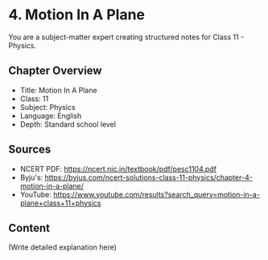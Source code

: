 # 4. Motion In A Plane

You are a subject-matter expert creating structured notes for Class 11 - Physics.

## Chapter Overview
- Title: Motion In A Plane
- Class: 11
- Subject: Physics
- Language: English
- Depth: Standard school level

## Sources
- NCERT PDF: https://ncert.nic.in/textbook/pdf/pesc1104.pdf
- Byju's: https://byjus.com/ncert-solutions-class-11-physics/chapter-4-motion-in-a-plane/
- YouTube: https://www.youtube.com/results?search_query=motion-in-a-plane+class+11+physics

## Content
(Write detailed explanation here)
